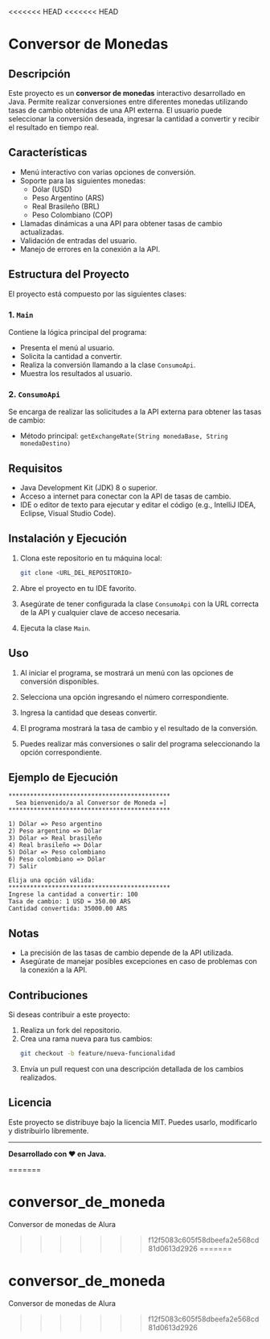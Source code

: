 <<<<<<< HEAD
<<<<<<< HEAD
# Conversor de Monedas

## Descripción
Este proyecto es un **conversor de monedas** interactivo desarrollado en Java. Permite realizar conversiones entre diferentes monedas utilizando tasas de cambio obtenidas de una API externa. El usuario puede seleccionar la conversión deseada, ingresar la cantidad a convertir y recibir el resultado en tiempo real.

## Características
- Menú interactivo con varias opciones de conversión.
- Soporte para las siguientes monedas:
  - Dólar (USD)
  - Peso Argentino (ARS)
  - Real Brasileño (BRL)
  - Peso Colombiano (COP)
- Llamadas dinámicas a una API para obtener tasas de cambio actualizadas.
- Validación de entradas del usuario.
- Manejo de errores en la conexión a la API.

## Estructura del Proyecto
El proyecto está compuesto por las siguientes clases:

### 1. `Main`
Contiene la lógica principal del programa:
- Presenta el menú al usuario.
- Solicita la cantidad a convertir.
- Realiza la conversión llamando a la clase `ConsumoApi`.
- Muestra los resultados al usuario.

### 2. `ConsumoApi`
Se encarga de realizar las solicitudes a la API externa para obtener las tasas de cambio:
- Método principal: `getExchangeRate(String monedaBase, String monedaDestino)`

## Requisitos
- Java Development Kit (JDK) 8 o superior.
- Acceso a internet para conectar con la API de tasas de cambio.
- IDE o editor de texto para ejecutar y editar el código (e.g., IntelliJ IDEA, Eclipse, Visual Studio Code).

## Instalación y Ejecución
1. Clona este repositorio en tu máquina local:
   ```bash
   git clone <URL_DEL_REPOSITORIO>
   ```

2. Abre el proyecto en tu IDE favorito.

3. Asegúrate de tener configurada la clase `ConsumoApi` con la URL correcta de la API y cualquier clave de acceso necesaria.

4. Ejecuta la clase `Main`.

## Uso
1. Al iniciar el programa, se mostrará un menú con las opciones de conversión disponibles.

2. Selecciona una opción ingresando el número correspondiente.

3. Ingresa la cantidad que deseas convertir.

4. El programa mostrará la tasa de cambio y el resultado de la conversión.

5. Puedes realizar más conversiones o salir del programa seleccionando la opción correspondiente.

## Ejemplo de Ejecución
```
*********************************************
  Sea bienvenido/a al Conversor de Moneda =]
*********************************************

1) Dólar => Peso argentino
2) Peso argentino => Dólar
3) Dólar => Real brasileño
4) Real brasileño => Dólar
5) Dólar => Peso colombiano
6) Peso colombiano => Dólar
7) Salir

Elija una opción válida:
*********************************************
Ingrese la cantidad a convertir: 100
Tasa de cambio: 1 USD = 350.00 ARS
Cantidad convertida: 35000.00 ARS
```

## Notas
- La precisión de las tasas de cambio depende de la API utilizada.
- Asegúrate de manejar posibles excepciones en caso de problemas con la conexión a la API.

## Contribuciones
Si deseas contribuir a este proyecto:
1. Realiza un fork del repositorio.
2. Crea una rama nueva para tus cambios:
   ```bash
   git checkout -b feature/nueva-funcionalidad
   ```
3. Envía un pull request con una descripción detallada de los cambios realizados.

## Licencia
Este proyecto se distribuye bajo la licencia MIT. Puedes usarlo, modificarlo y distribuirlo libremente.

---
**Desarrollado con ❤ en Java.**

=======
# conversor_de_moneda
Conversor de monedas de Alura
>>>>>>> f12f5083c605f58dbeefa2e568cd81d0613d2926
=======
# conversor_de_moneda
Conversor de monedas de Alura
>>>>>>> f12f5083c605f58dbeefa2e568cd81d0613d2926
